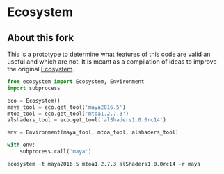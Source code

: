 # Ecosystem 

## About this fork

This is a prototype to determine what features of this code are valid an useful and which are not. It is meant as a compilation of ideas to improve the original [Ecosystem](https://github.com/PeregrineLabs/Ecosystem).

```python
from ecosystem import Ecosystem, Environment
import subprocess

eco = Ecosystem()
maya_tool = eco.get_tool('maya2016.5')
mtoa_tool = eco.get_tool('mtoa1.2.7.3')
alshaders_tool = eco.get_tool('alShaders1.0.0rc14')

env = Environment(maya_tool, mtoa_tool, alshaders_tool)

with env:
    subprocess.call('maya')

```

```
ecosystem -t maya2016.5 mtoa1.2.7.3 alShaders1.0.0rc14 -r maya
``` 
